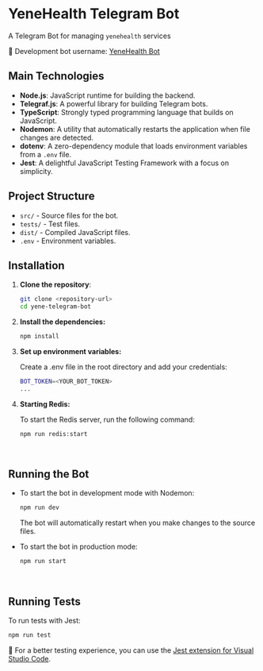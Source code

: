 # YeneHealth Telegram Bot

A Telegram Bot for managing `yenehealth` services

📌 Development bot username: [YeneHealth Bot](https://t.me/yenehealth1_bot)

## Main Technologies

- **Node.js**: JavaScript runtime for building the backend.
- **Telegraf.js**: A powerful library for building Telegram bots.
- **TypeScript**: Strongly typed programming language that builds on JavaScript.
- **Nodemon**: A utility that automatically restarts the application when file changes are detected.
- **dotenv**: A zero-dependency module that loads environment variables from a `.env` file.
- **Jest**: A delightful JavaScript Testing Framework with a focus on simplicity.


## Project Structure

- `src/` - Source files for the bot.
- `tests/` - Test files.
- `dist/` - Compiled JavaScript files.
- `.env` - Environment variables.


## Installation

1. **Clone the repository**:
   ```bash
   git clone <repository-url>
   cd yene-telegram-bot
   ```

2. **Install the dependencies:**
   ```bash
   npm install
   ```

3. **Set up environment variables:**

   Create a .env file in the root directory and add your credentials:

   ```bash
   BOT_TOKEN=<YOUR_BOT_TOKEN>
   ...
   ```

4. **Starting Redis:**

   To start the Redis server, run the following command:
   
   ```bash
   npm run redis:start
   ```

   <br/>

## Running the Bot

   - To start the bot in development mode with Nodemon:

     ```bash
     npm run dev
     ```

     The bot will automatically restart when you make changes to the source files.

   - To start the bot in production mode:

     ```js
     npm run start
     ```
     
<br/>

## Running Tests
To run tests with Jest:
```bash
npm run test
```

🌟 For a better testing experience, you can use the [Jest extension for Visual Studio Code](https://marketplace.visualstudio.com/items?itemName=Orta.vscode-jest).
    